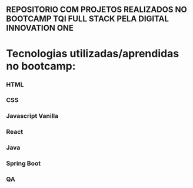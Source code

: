## REPOSITORIO COM PROJETOS REALIZADOS NO BOOTCAMP TQI FULL STACK PELA DIGITAL INNOVATION ONE

<h1> Tecnologias utilizadas/aprendidas no bootcamp: </h1>

<h3> HTML </h3>
<h3> CSS </h3>
<h3> Javascript Vanilla </h3>
<h3> React </h3>
<h3> Java </h3>
<h3> Spring Boot </h3>
<h3> QA </h3>

